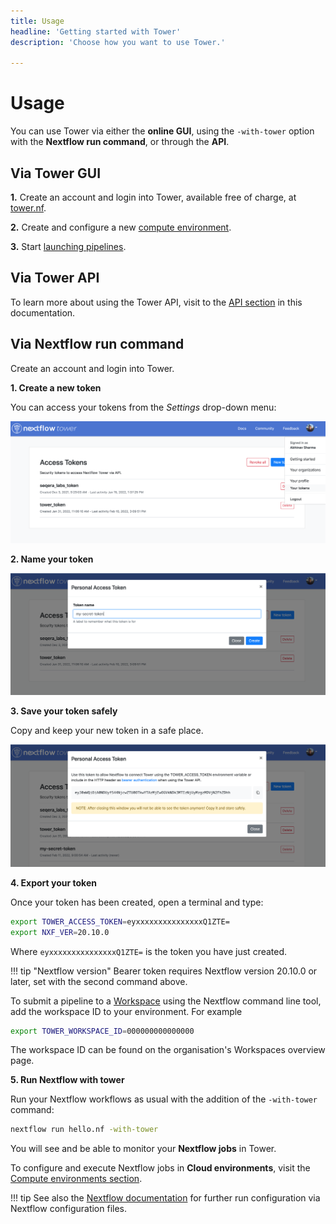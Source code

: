 ```yaml
---
title: Usage
headline: 'Getting started with Tower'
description: 'Choose how you want to use Tower.'

---
```


# Usage

You can use Tower via either the **online GUI**, using the `-with-tower` option with the **Nextflow run command**, or through the **API**.


## Via Tower GUI

**1.** Create an account and login into Tower, available free of charge, at [tower.nf](https://cloud.tower.nf).

**2.** Create and configure a new [compute environment](../compute-envs/overview.md).

**3.** Start [launching pipelines](../launch/launchpad.md).

## Via Tower API

To learn more about using the Tower API, visit to the [API section](../api/overview.md) in this documentation.

## Via Nextflow run command

Create an account and login into Tower.

**1. Create a new token**

  You can access your tokens from the *Settings* drop-down menu:

![](_images/usage_create_token.png)


**2. Name your token**

![](_images/usage_name_token.png)


**3. Save your token safely**

  Copy and keep your new token in a safe place.

![](_images/usage_token.png)


**4. Export your token**

Once your token has been created, open a terminal and type:

```bash
export TOWER_ACCESS_TOKEN=eyxxxxxxxxxxxxxxxQ1ZTE=
export NXF_VER=20.10.0

```

Where `eyxxxxxxxxxxxxxxxQ1ZTE=` is the token you have just created.

!!! tip "Nextflow version"
    Bearer token requires Nextflow version 20.10.0 or later, set with the second command above.

To submit a pipeline to a [Workspace](./workspace.md) using the Nextflow command line tool, add the workspace ID to your environment. For example

```bash
export TOWER_WORKSPACE_ID=000000000000000
```

The workspace ID can be found on the organisation's Workspaces overview page.

**5. Run Nextflow with tower**

Run your Nextflow workflows as usual with the addition of the `-with-tower` command:

```bash
nextflow run hello.nf -with-tower

```

You will see and be able to monitor your **Nextflow jobs** in Tower.

To configure and execute Nextflow jobs in **Cloud environments**, visit the [Compute environments section](../compute-envs/overview.md).


!!! tip 
    See also the [Nextflow documentation](https://www.nextflow.io/docs/latest/config.html?highlight=tower#scope-tower) for further run configuration via Nextflow configuration files.


